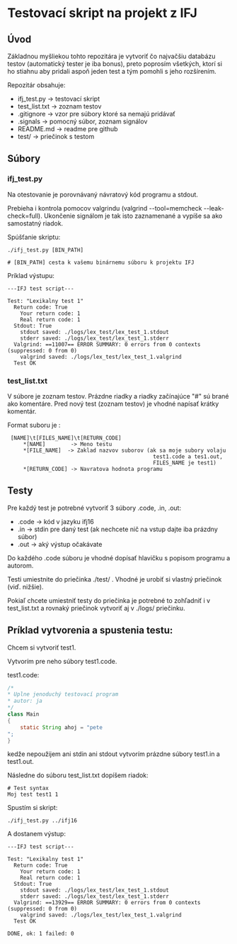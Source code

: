 # Testovací skript na projekt z IFJ

## Úvod

Základnou myšliekou tohto repozitára je vytvoriť čo najvačšiu databázu testov (automatický tester je iba bonus),
preto poprosím všetkých, ktorí si ho stiahnu aby pridali aspoň jeden test a tým pomohli s jeho rozšírením. 

Repozitár obsahuje:
 - ifj_test.py   -> testovací skript 
 - test_list.txt -> zoznam testov
 - .gitignore    -> vzor pre súbory ktoré sa nemajú pridávať
 - .signals      -> pomocný súbor, zoznam signálov
 - README.md     -> readme pre github
 - test/         -> priečinok s testom

## Súbory

### ifj_test.py
Na otestovanie je porovnávaný návratový kód programu a stdout.

Prebieha i kontrola pomocov valgrindu (valgrind --tool=memcheck --leak-check=full). Ukončenie signálom je tak isto zaznamenané a vypíše sa ako samostatný riadok.

Spúšťanie skriptu:
```
./ifj_test.py [BIN_PATH]

# [BIN_PATH] cesta k vašemu binárnemu súboru k projektu IFJ
```
Príklad výstupu:
```
---IFJ test script---

Test: "Lexikalny test 1"
  Return code: True
    Your return code: 1
    Real return code: 1
  Stdout: True
    stdout saved: ./logs/lex_test/lex_test_1.stdout
    stderr saved: ./logs/lex_test/lex_test_1.stderr
  Valgrind: ==11007== ERROR SUMMARY: 0 errors from 0 contexts (suppressed: 0 from 0)
    valgrind saved: ./logs/lex_test/lex_test_1.valgrind
  Test OK
```

### test_list.txt
V súbore je zoznam testov. Prázdne riadky a riadky začínajúce "#" sú brané ako komentáre. Pred nový test (zoznam testov) je vhodné napísať krátky komentár.

Format suboru je :
```
 [NAME]\t[FILES_NAME]\t[RETURN_CODE]
     *[NAME]        -> Meno testu
     *[FILE_NAME]  -> Zaklad nazvov suborov (ak sa moje subory volaju
                                              test1.code a tes1.out,
                                              FILES_NAME je test1)
     *[RETURN_CODE] -> Navratova hodnota programu
```

## Testy
Pre každý test je potrebné vytvoriť 3 súbory .code, .in, .out:
 - .code -> kód v jazyku ifj16
 - .in -> stdin pre daný test (ak nechcete nič na vstup dajte iba prázdny súbor)
 - .out -> aký výstup očakávate

Do každého .code súboru je vhodné dopísať hlavičku s popisom programu a autorom.

Testi umiestnite do priečinka ./test/ . Vhodné je urobiť si vlastný priečinok (viď. nižšie).

Pokiaľ chcete umiestniť testy do priečinka je potrebné to zohľadniť i v test_list.txt a rovnaký priečinok vytvoriť aj v ./logs/ priečinku.

## Príklad vytvorenia a spustenia testu: 

Chcem si vytvoriť test1. 

Vytvorím pre neho súbory test1.code.

test1.code:
``` java
/*
* Uplne jenoduchý testovací program
* autor: ja
*/
class Main
{
	static String ahoj = "pete
";
}
```
kedže nepoužijem ani stdin ani stdout vytvorím prázdne súbory test1.in a test1.out.

Následne do súboru test_list.txt dopíšem riadok:
```
# Test syntax
Moj test test1 1
```
Spustím si skript:
```
./ifj_test.py ../ifj16
```
A dostanem výstup:
```
---IFJ test script---

Test: "Lexikalny test 1"
  Return code: True
    Your return code: 1
    Real return code: 1
  Stdout: True
    stdout saved: ./logs/lex_test/lex_test_1.stdout
    stderr saved: ./logs/lex_test/lex_test_1.stderr
  Valgrind: ==13929== ERROR SUMMARY: 0 errors from 0 contexts (suppressed: 0 from 0)
    valgrind saved: ./logs/lex_test/lex_test_1.valgrind
  Test OK

DONE, ok: 1 failed: 0
```
